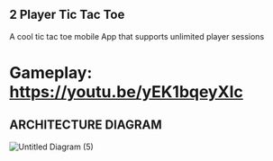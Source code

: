 ## 2 Player Tic Tac Toe

A cool tic tac toe mobile App that supports unlimited player sessions

# Gameplay: https://youtu.be/yEK1bqeyXIc
   
## ARCHITECTURE DIAGRAM

![Untitled Diagram (5)](https://user-images.githubusercontent.com/54625060/114279184-f7851300-9a65-11eb-8133-f57f69d984c6.png)
